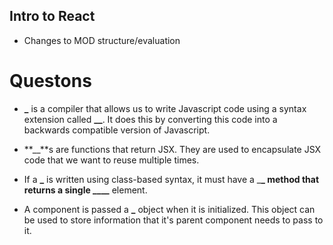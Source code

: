 ## Intro to React

- Changes to MOD structure/evaluation

# Questons

- **\_** is a compiler that allows us to write Javascript code using a syntax extension called **\_\_**. It does this by converting this code into a backwards compatible version of Javascript.

- **\_\_**s are functions that return JSX. They are used to encapsulate JSX code that we want to reuse multiple times.

- If a **\_** is written using class-based syntax, it must have a \_**\_ method that returns a single \_\_\_\_** element.

- A component is passed a **\_** object when it is initialized. This object can be used to store information that it's parent component needs to pass to it.
